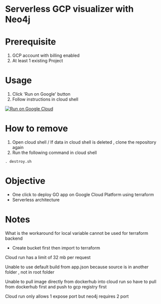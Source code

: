 # Serverless GCP visualizer with Neo4j

# Prerequisite
1. GCP account with billing enabled
2. At least 1 existing Project

# Usage

1. Click 'Run on Google' button
2. Follow instructions in cloud shell

[![Run on Google
Cloud](https://deploy.cloud.run/button.svg)](https://deploy.cloud.run/?git_repo=https://github.com/mdnurakmal/neo4j-gcp-viz.git)


# How to remove
1. Open cloud shell / If data in cloud shell is deleted , clone the repository again
2. Run the following command in cloud shell

```shell
. destroy.sh
```

# Objective
- One click to deploy GO app on Google Cloud Platform using terraform
- Serverless architecture


# Notes
What is the workaround for local variable cannot be used for terraform backend 
- Create bucket first then import to terraform

Cloud run has a limit of 32 mb per request

Unable to use default build from app.json because source is in another folder , not in root folder

Unable to pull image directly from dockerhub into cloud run so have to pull from dockerhub first and push to gcp registry first

Cloud run only allows 1 expose port but neo4j requires 2 port 